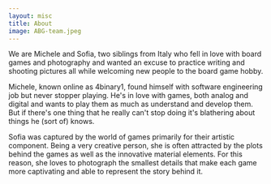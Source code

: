 ```yaml
---
layout: misc
title: About
image: ABG-team.jpeg
---
```


We are Michele and Sofia, two siblings from Italy who fell in love with board games and photography and wanted an excuse to practice writing and shooting pictures all while welcoming new people to the board game hobby.

Michele, known online as 4binary1, found himself with software engineering job but never stopper playing. He's in love with games, both analog and digital and wants to play them as much as understand and develop them. But if there's one thing that he really can't stop doing it's blathering about things he (sort of) knows.

Sofia was captured by the world of games primarily for their artistic component. Being a very creative person, she is often attracted by the plots behind the games as well as the innovative material elements. For this reason, she loves to photograph the smallest details that make each game more captivating and able to represent the story behind it.
